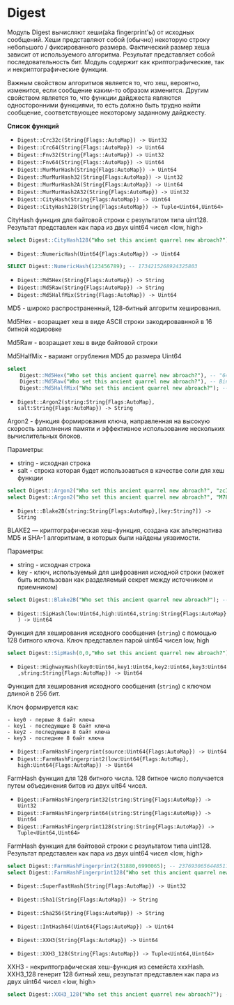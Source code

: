 # Digest

Модуль Digest вычисляют хеши(aka fingerprint'ы) от исходных сообщений. Хеши представляют собой (обычно) некоторую строку небольшого / фиксированного размера. Фактический размер хеша зависит от используемого алгоритма. Результат представляет собой последовательность бит.
Модуль содержит как криптографические, так и некриптографические функции. 

Важным свойством алгоритмов  является то, что хеш, вероятно, изменится, если сообщение каким-то образом изменится. Другим свойством является то, что функции дайджеста являются односторонними функциями, то есть должно быть трудно найти сообщение, соответствующее некоторому заданному дайджесту.

**Список функций**

* ```Digest::Crc32c(String{Flags::AutoMap}) -> Uint32```
* ```Digest::Crc64(String{Flags::AutoMap}) -> Uint64```
* ```Digest::Fnv32(String{Flags::AutoMap}) -> Uint32```
* ```Digest::Fnv64(String{Flags::AutoMap}) -> Uint64```
* ```Digest::MurMurHash(String{Flags:AutoMap}) -> Uint64```
* ```Digest::MurMurHash32(String{Flags:AutoMap}) -> Uint32```
* ```Digest::MurMurHash2A(String{Flags:AutoMap}) -> Uint64```
* ```Digest::MurMurHash2A32(String{Flags:AutoMap}) -> Uint32```
* ```Digest::CityHash(String{Flags:AutoMap}) -> Uint64```
* ```Digest::CityHash128(String{Flags:AutoMap}) -> Tuple<Uint64,Uint64>```

CityHash функция для байтовой строки с результатом типа uint128. Результат представлен как пара из двух uint64 чисел <low, high>
```sql
select Digest::CityHash128("Who set this ancient quarrel new abroach?"); -- (11765163929838407746,2460323961016211789)
```

* ```Digest::NumericHash(Uint64{Flags:AutoMap}) -> Uint64```

``` sql
SELECT Digest::NumericHash(123456789); -- 1734215268924325803
```

* ```Digest::Md5Hex(String{Flags:AutoMap}) -> String```
* ```Digest::Md5Raw(String{Flags:AutoMap}) -> String```
* ```Digest::Md5HalfMix(String{Flags:AutoMap}) -> Uint64```

MD5 - широко распространенный, 128-битный алгоритм хеширования.

Md5Hex - возращает хеш в виде ASCII  строки закодировавнной в 16 битной кодировке

Md5Raw - возращает хеш в виде байтовой строки

Md5HalfMix - вариант огрубления MD5 до размера Uint64

``` sql
select 
    Digest::Md5Hex("Who set this ancient quarrel new abroach?"), -- "644e98bae764871650f2d93e14c6488d"
    Digest::Md5Raw("Who set this ancient quarrel new abroach?"), -- Binary String: 64 4e 98 ba e7 64 87 16 50 f2 d9 3e 14 c6 48 8d 
    Digest::Md5HalfMix("Who set this ancient quarrel new abroach?"); -- 17555822562955248004
```

* ```Digest::Argon2(string:String{Flags:AutoMap}, salt:String{Flags:AutoMap}) -> String```

Argon2 - функция формирования ключа, направленная на высокую скорость заполнения памяти и эффективное использование нескольких вычислительных блоков.

Параметры:
- string - исходная строка
- salt - строка которая будет использоавться в качестве соли для хеш функции
```sql
select Digest::Argon2("Who set this ancient quarrel new abroach?", "zcIvVcuHEIL8"); -- Binary String: fa 50 34 d3 c3 23 a4 de 22 c7 7c e1 9c 65 64 88 25 b3 59 75 c5 b8 8c 73 da 88 eb 79 31 70 e8 f1
select Digest::Argon2("Who set this ancient quarrel new abroach?", "M78P42R8HA=="); -- Binary String: d2 0e f1 3e 72 5a e9 32 65 ed 28 4b 12 1f 39 70 e5 10 aa 1a 15 67 6d 96 5d e8 19 b3 bd d5 04 e9
```
* ```Digest::Blake2B(string:String{Flags:AutoMap},[key:String?]) -> String```

BLAKE2 — криптографическая хеш-функция, создана как альтернатива MD5 и SHA-1 алгоритмам, в которых были найдены уязвимости.

Параметры:
- string - исходная строка
- key - ключ, используемый для шифроавния исходной строки (может быть использован как разделяемый секрет между источником и приемником)
```sql
select Digest::Blake2B("Who set this ancient quarrel new abroach?"); -- Binary String: 62 21 91 d8 11 5a da ad 5e 7c 86 47 41 02 7f 8f a8 a6 82 07 47 d8 f8 30 ab b4 c3 00 db 9c 24 2f 
```
* ```Digest::SipHash(low:Uint64,high:Uint64,string:String{Flags:AutoMap}) -> Uint64```

Функция для хеширования исходного сообщения (```string```) с помощью 128 битного ключа. Ключ представлен парой uint64 чисел low, high

```sql
select Digest::SipHash(0,0,"Who set this ancient quarrel new abroach?"); -- 14605466535756698285
```

* ```Digest::HighwayHash(key0:Uint64,key1:Uint64,key2:Uint64,key3:Uint64,string:String{Flags:AutoMap}) -> Uint64```

Функция для хеширования исходного сообщения (```string```) с ключом длиной в 256 бит. 

Ключ формируется как:

    - key0 - первые 8 байт ключа
    - key1 - последующие 8 байт ключа
    - key2 - последующие 8 байт ключа
    - key3 - последние 8 байт ключа

* ```Digest::FarmHashFingerprint(source:Uint64{Flags:AutoMap}) -> Uint64```
* ```Digest::FarmHashFingerprint2(low:Uint64{Flags:AutoMap}, high:Uint64{Flags:AutoMap}) -> Uint64```

FarmHash функция для 128 битного числа. 128 битное число получается путем объединения битов из двух uit64 чисел.

* ```Digest::FarmHashFingerprint32(string:String{Flags:AutoMap}) -> Uint32```
* ```Digest::FarmHashFingerprint64(string:String{Flags:AutoMap}) -> Uint64```
* ```Digest::FarmHashFingerprint128(string:String{Flags:AutoMap}) -> Tuple<Uint64,Uint64>```

FarmHash функция для байтовой строки с результатом типа uint128. Результат представлен как пара из двух uint64 чисел <low, high>

```sql
select Digest::FarmHashFingerprint2(31880,6990065); -- 237693065644851126
select Digest::FarmHashFingerprint128("Who set this ancient quarrel new abroach?"); -- (17165761740714960035, 5559728965407786337)
```

* ```Digest::SuperFastHash(String{Flags:AutoMap}) -> Uint32```
* ```Digest::Sha1(String{Flags:AutoMap}) -> String```
* ```Digest::Sha256(String{Flags:AutoMap}) -> String```
* ```Digest::IntHash64(Uint64{Flags:AutoMap}) -> Uint64```

* ```Digest::XXH3(String{Flags:AutoMap}) -> Uint64```
* ```Digest::XXH3_128(String{Flags:AutoMap}) -> Tuple<Uint64,Uint64>```

XXH3 - некриптографическая хеш-функция из семейста xxxHash. XXH3_128 генерит 128 битный хеш, результат представлен как пара из двух uint64 чисел <low, high>
```sql
select Digest::XXH3_128("Who set this ancient quarrel new abroach?"); -- (17117571879768798812, 14282600258804776266)
```
